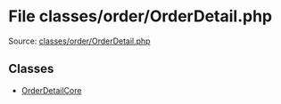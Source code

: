 File classes/order/OrderDetail.php
=========

Source: [classes/order/OrderDetail.php](https://github.com/PrestaShop/PrestaShop/blob/1.6.1.0/classes/order/OrderDetail.php)


Classes
-------

* [OrderDetailCore](class.OrderDetailCore.md)

